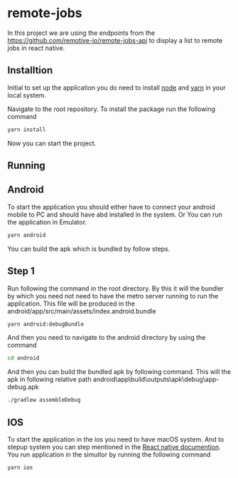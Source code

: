 # remote-jobs
In this project we are using the endpoints from the https://github.com/remotive-io/remote-jobs-api to display a list to remote jobs in react native.

## Installtion

Initial to set up the application you do need to install [node](https://nodejs.org/en/download/) and [yarn](https://classic.yarnpkg.com/lang/en/docs/install/#windows-stable) in your local system.

Navigate to the root repository.
To install the package run the following command
```bash
yarn install 
```

Now you can start the project.

## Running

## Android
To start the application you should either have to connect your android mobile to PC and should have abd installed in the system.
Or You can run the application in Emulator.
```bash
yarn android
```
You can build the apk which is bundled by follow steps.
## Step 1
Run following the command in the root directory. By this it will the bundler by which you need not need to have the metro server running to run the application.
This file will be produced in the android/app/src/main/assets/index.android.bundle
```bash
yarn android:debugBundle
```
And then you need to navigate to the android directory by using the command
```bash
cd android
```
And then you can build the bundled apk by following command. This will the apk in following relative path android\app\build\outputs\apk\debug\app-debug.apk
```bash 
./gradlew assembleDebug
```

## IOS
To start the application in the ios you need to have macOS system. And to stepup system you can step mentioned in the [React native documention](https://reactnative.dev/docs/running-on-device).
You run application in the simultor by running the following command 
```bash
yarn ios
```

